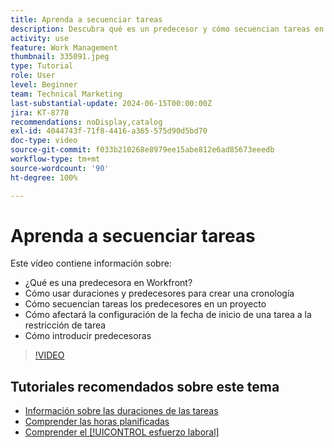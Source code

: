```yaml
---
title: Aprenda a secuenciar tareas
description: Descubra qué es un predecesor y cómo secuencian tareas en un proyecto. A continuación, aprenda a utilizar duraciones y predecesores para crear una cronología.
activity: use
feature: Work Management
thumbnail: 335091.jpeg
type: Tutorial
role: User
level: Beginner
team: Technical Marketing
last-substantial-update: 2024-06-15T00:00:00Z
jira: KT-8778
recommendations: noDisplay,catalog
exl-id: 4044743f-71f8-4416-a365-575d90d5bd70
doc-type: video
source-git-commit: f033b210268e8979ee15abe812e6ad85673eeedb
workflow-type: tm+mt
source-wordcount: '90'
ht-degree: 100%

---
```


# Aprenda a secuenciar tareas

Este vídeo contiene información sobre:

* ¿Qué es una predecesora en Workfront?
* Cómo usar duraciones y predecesores para crear una cronología
* Cómo secuencian tareas los predecesores en un proyecto
* Cómo afectará la configuración de la fecha de inicio de una tarea a la restricción de tarea
* Cómo introducir predecesoras

>[!VIDEO](https://video.tv.adobe.com/v/335091/?quality=12&learn=on)

<!---
Learn more urls
There's a lot more you can learn about predecessors, such as dependency type and lag. [!DNL Workfront] recommends getting the basics down first, then pulling those other features into your project planning. If you're curious, here are some articles about additional functionality.
Overview of task predecessors
Create predecessor relationships by chaining tasks
Creating a predecessor relationship on the task list
Overview of lag types
Overview of task dependency types
--->

## Tutoriales recomendados sobre este tema

* [Información sobre las duraciones de las tareas](/help/manage-work/tasks/understand-task-durations.md)
* [Comprender las horas planificadas](/help/manage-work/tasks/understand-planned-hours.md)
* [Comprender el [!UICONTROL esfuerzo laboral]](/help/manage-work/tasks/understand-work-effort.md)
